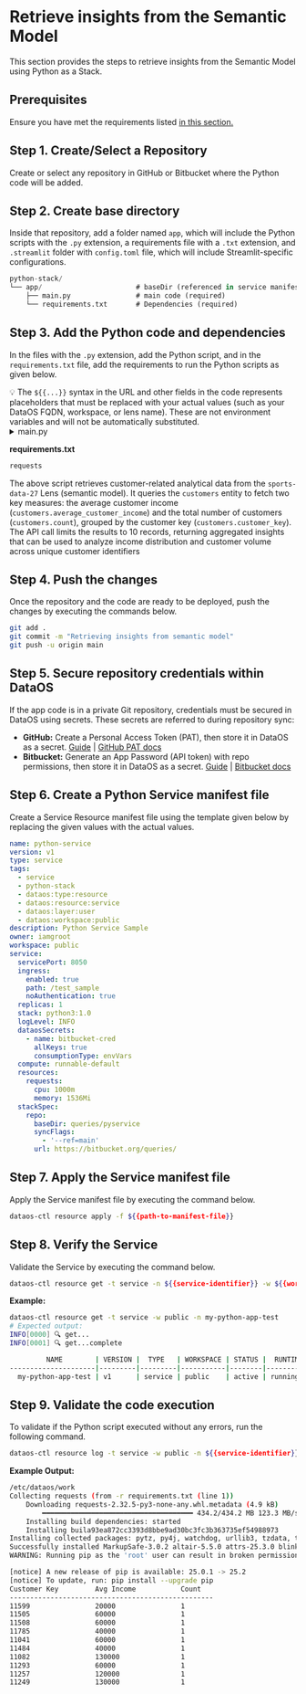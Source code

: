 # Retrieve insights from the Semantic Model
This section provides the steps to retrieve insights from the Semantic Model using Python as a Stack.

## Prerequisites

Ensure you have met the requirements listed [in this section.](/resources/stacks/python/#pre-requisites) 

## Step 1. Create/Select a Repository

Create or select any repository in GitHub or Bitbucket where the Python code will be added.

## Step 2. Create base directory

Inside that repository, add a folder named `app`, which will include the Python scripts with the `.py` extension, a requirements file with a `.txt` extension, and `.streamlit` folder with `config.toml` file, which will include Streamlit-specific configurations.

```sql
python-stack/
└── app/                       # baseDir (referenced in service manifest)
    ├── main.py                # main code (required)
    └── requirements.txt       # Dependencies (required)
```

## Step 3. Add the Python code and dependencies

In the files with the `.py` extension, add the Python script, and in the `requirements.txt` file, add the requirements to run the Python scripts as given below.

<aside class="callout">
💡 The <code>${{...}}</code> syntax in the URL and other fields in the code represents placeholders that must be replaced with your actual values (such as your DataOS FQDN, workspace, or lens name). These are not environment variables and will not be automatically substituted.
</aside>

<details>
    <summary>main.py</summary>
    
    ```python
    import requests
    import json
    
    # API endpoint
    url = "https://${{dataos-fqdn}}/lens2/api/${{workspace}}:${{lens-name}}$/v2/load"
    
    # Replace with your actual API key
    api_key = "<api key here>"
    
    # Headers
    headers = {
    "Content-Type": "application/json",
    "Authorization": f"Bearer {api_key}"
    }
    
    # Payload
    payload = {
    "query": {
    "measures": [
    "customers.average_customer_income",
    "customers.count"
    ],
    "dimensions": [
    "customers.customer_key"
    ],
    "segments": [],
    "filters": [],
    "timeDimensions": [],
    "limit": 10,
    "offset": 0,
    "order": []
    }
    }
    
    # Make POST request
    response = requests.post(url, headers=headers, data=json.dumps(payload))
    
    # Handle response
    if response.status_code == 200:
    data = response.json()
    
    # Assuming API returns a "data" array with dimension + measure keys
    rows = data.get("data", [])
    
    if rows:
    print(f"{'Customer Key':<20} {'Avg Income':<20} {'Count':<10}")
    print("-" * 50)
    for row in rows:
    customer_key = row.get("customers.customer_key")
    avg_income = row.get("customers.average_customer_income")
    count = row.get("customers.count")
    
    print(f"{customer_key:<20} {avg_income:<20} {count:<10}")
    else:
    print("No data returned.")
    else:
    print("Error:", response.status_code, response.text)
    # main.py
    import os
    from app_ui import run_app  # Import the user's Streamlit app
    
    def main():
        # Check if already running inside Streamlit to avoid recursion
        if not os.getenv("IS_RUNNING_STREAMLIT"):
            os.environ["IS_RUNNING_STREAMLIT"] = "1"
            os.system(f"streamlit run {__file__}")
            return
    
        # Call the actual app function
        run_app()
    
    if __name__ == "__main__":
        main()
    ```
</details>
   
**requirements.txt**
    
```bash
requests
```
  
    

The above script retrieves customer-related analytical data from the `sports-data-27` Lens (semantic model). It queries the `customers` entity to fetch two key measures: the average customer income (`customers.average_customer_income`) and the total number of customers (`customers.count`), grouped by the customer key (`customers.customer_key`). The API call limits the results to 10 records, returning aggregated insights that can be used to analyze income distribution and customer volume across unique customer identifiers

## Step 4. Push the changes

Once the repository and the code are ready to be deployed, push the changes by executing the commands below.

```bash
git add .
git commit -m "Retrieving insights from semantic model"
git push -u origin main
```

## Step 5. Secure repository credentials within DataOS

If the app code is in a private Git repository, credentials must be secured in DataOS using secrets. These secrets are referred to during repository sync:

- **GitHub:** Create a Personal Access Token (PAT), then store it in DataOS as a secret. [Guide](/resources/instance_secret/repositories/git/) | [GitHub PAT docs](https://docs.github.com/en/authentication/keeping-your-account-and-data-secure/managing-your-personal-access-tokens#creating-a-personal-access-token-classic)
- **Bitbucket:** Generate an App Password (API token) with repo permissions, then store it in DataOS as a secret. [Guide](/resources/instance_secret/repositories/bitbucket/) | [Bitbucket docs](https://support.atlassian.com/bitbucket-cloud/docs/create-an-api-token/)

## Step 6. Create a Python Service manifest file

Create a Service Resource manifest file using the template given below by replacing the given values with the actual values.

```yaml
name: python-service
version: v1
type: service
tags:
  - service
  - python-stack
  - dataos:type:resource
  - dataos:resource:service
  - dataos:layer:user
  - dataos:workspace:public
description: Python Service Sample
owner: iamgroot
workspace: public
service:
  servicePort: 8050
  ingress:
    enabled: true
    path: /test_sample
    noAuthentication: true
  replicas: 1
  stack: python3:1.0
  logLevel: INFO
  dataosSecrets:
    - name: bitbucket-cred
      allKeys: true
      consumptionType: envVars
  compute: runnable-default
  resources:
    requests:
      cpu: 1000m
      memory: 1536Mi
  stackSpec:
    repo:
      baseDir: queries/pyservice
      syncFlags:
        - '--ref=main'
      url: https://bitbucket.org/queries/
```

## Step 7. Apply the Service manifest file

Apply the Service manifest file by executing the command below.

```bash
dataos-ctl resource apply -f ${{path-to-manifest-file}}
```

## Step 8. Verify the Service

Validate the Service by executing the command below.

```bash
dataos-ctl resource get -t service -n ${{service-identifier}} -w ${{workspace}}
```

**Example:**

```bash
dataos-ctl resource get -t service -w public -n my-python-app-test
# Expected output:
INFO[0000] 🔍 get...                                     
INFO[0001] 🔍 get...complete                             

         NAME        | VERSION |  TYPE   | WORKSPACE | STATUS |  RUNTIME  |    OWNER     
---------------------|---------|---------|-----------|--------|-----------|--------------
  my-python-app-test | v1      | service | public    | active | running:1 | iamgroot  

```

## Step 9. Validate the code execution

To validate if the Python script executed without any errors, run the following command.

```bash
dataos-ctl resource log -t service -w public -n ${{service-identifier}}
```

**Example Output:**
    
```bash
/etc/dataos/work
Collecting requests (from -r requirements.txt (line 1))
    Downloading requests-2.32.5-py3-none-any.whl.metadata (4.9 kB)
        ━━━━━━━━━━━━━━━━━━━━━━━━━━━━━━━━━━━━━ 434.2/434.2 MB 123.3 MB/s eta 0:00:00
    Installing build dependencies: started
    Installing buila93ea872cc3393d8bbe9ad30bc3fc3b363735ef54988973
Installing collected packages: pytz, py4j, watchdog, urllib3, tzdata, typing-extensions, tornado, toml, tenacity, smmap, six, rpds-py, pyspark, pyarrow, protobuf, pillow, packaging, numpy, narwhals, MarkupSafe, idna, click, charset_normalizer, certifi, cachetools, blinker, attrs, requests, referencing, python-dateutil, jinja2, gitdb, pyflare, pydeck, pandas, jsonschema-specifications, gitpython, jsonschema, altair, streamlit
Successfully installed MarkupSafe-3.0.2 altair-5.5.0 attrs-25.3.0 blinker-1.9.0 cachetools-5.5.2 certifi-2025.8.3 charset_normalizer-3.4.3 click-8.2.1 gitdb-4.0.12 gitpython-3.1.45 idna-3.10 jinja2-3.1.6 jsonschema-4.25.1 jsonschema-specifications-2025.9.1 narwhals-2.5.0 numpy-2.3.3 packaging-24.2 pandas-2.2.2 pillow-11.3.0 protobuf-6.32.1 py4j-0.10.9.9 pyarrow-21.0.0 pydeck-0.9.1 pyflare-1.1.5 pyspark-4.0.1 python-dateutil-2.9.0.post0 pytz-2025.2 referencing-0.36.2 requests-2.32.5 rpds-py-0.27.1 six-1.17.0 smmap-5.0.2 streamlit-1.45.0 tenacity-9.1.2 toml-0.10.2 tornado-6.5.2 typing-extensions-4.15.0 tzdata-2025.2 urllib3-2.5.0 watchdog-6.0.0
WARNING: Running pip as the 'root' user can result in broken permissions and conflicting behaviour with the system package manager, possibly rendering your system unusable. It is recommended to use a virtual environment instead: https://pip.pypa.io/warnings/venv. Use the --root-user-action option if you know what you are doing and want to suppress this warning.

[notice] A new release of pip is available: 25.0.1 -> 25.2
[notice] To update, run: pip install --upgrade pip
Customer Key         Avg Income           Count     
--------------------------------------------------
11599                20000                1         
11505                60000                1         
11508                60000                1         
11785                40000                1         
11041                60000                1         
11484                40000                1         
11082                130000               1         
11293                60000                1         
11257                120000               1         
11249                130000               1         

```

